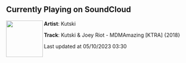 ## Currently Playing on SoundCloud

[<img align="left" width="100" src="https://i1.sndcdn.com/artworks-000306219405-76tw4o-t500x500.jpg">](https://soundcloud.com/dj-kutski/kutski-joey-riot-mdmamzing-ktra)

**Artist**: Kutski 

**Track**: Kutski & Joey Riot - MDMAmazing [KTRA] {2018}

Last updated at 05/10/2023 03:30
